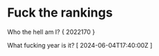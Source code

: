 # Fuck the rankings

Who the hell am I?
{ 2022170 }

What fucking year is it?
[ 2024-06-04T17:40:00Z ]
